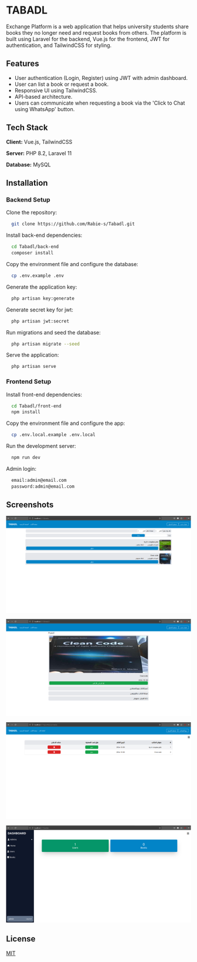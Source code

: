 
# TABADL

Exchange Platform is a web application that helps university students share books they no longer need and request books from others. The platform is built using Laravel for the backend, Vue.js for the frontend, JWT for authentication, and TailwindCSS for styling.


## Features

- User authentication (Login, Register) using JWT with admin dashboard.
- User can list a book or request a book.
- Responsive UI using TailwindCSS.
- API-based architecture.
- Users can communicate when requesting a book via the 'Click to Chat using WhatsApp' button.



## Tech Stack

**Client:** Vue.js, TailwindCSS

**Server:** PHP 8.2, Laravel 11

**Database:** MySQL

## Installation

### Backend Setup
Clone the repository:

```bash
  git clone https://github.com/Rabie-s/Tabadl.git
```

Install back-end dependencies:

```bash
  cd Tabadl/back-end
  composer install
```

Copy the environment file and configure the database:

```bash
  cp .env.example .env
```
Generate the application key:

```bash
  php artisan key:generate
```

Generate secret key for jwt:

```bash
  php artisan jwt:secret
```

Run migrations and seed the database:

```bash
  php artisan migrate --seed
```

Serve the application:

```bash
  php artisan serve
```

### Frontend Setup

Install front-end dependencies:

```bash
  cd Tabadl/front-end
  npm install
```

Copy the environment file and configure the app:

```bash
  cp .env.local.example .env.local
```

Run the development server:

```bash
  npm run dev
```

Admin login:

```bash
  email:admin@email.com
  password:admin@email.com
```
    
## Screenshots

![App Screenshot](https://github.com/Rabie-s/Tabadl/blob/master/screenshots/1.png?raw=true)

![App Screenshot](https://github.com/Rabie-s/Tabadl/blob/master/screenshots/2.png?raw=true)

![App Screenshot](https://github.com/Rabie-s/Tabadl/blob/master/screenshots/3.png?raw=true)

![App Screenshot](https://github.com/Rabie-s/Tabadl/blob/master/screenshots/4.png?raw=true)


## License

[MIT](https://choosealicense.com/licenses/mit/)
